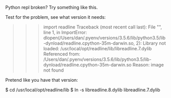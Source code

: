 Python repl broken? Try something like this.

Test for the problem, see what version it needs:

>>> import readline
Traceback (most recent call last):
  File "<stdin>", line 1, in <module>
ImportError: dlopen(/Users/dan/.pyenv/versions/3.5.6/lib/python3.5/lib-dynload/readline.cpython-35m-darwin.so, 2): Library not loaded: /usr/local/opt/readline/lib/libreadline.7.dylib
  Referenced from: /Users/dan/.pyenv/versions/3.5.6/lib/python3.5/lib-dynload/readline.cpython-35m-darwin.so
  Reason: image not found

Pretend like you have that version:

$ cd /usr/local/opt/readline/lib
$ ln -s libreadline.8.dylib libreadline.7.dylib
